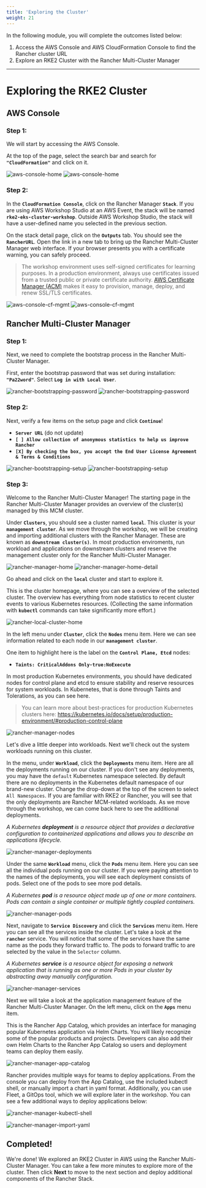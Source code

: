 ```yaml
---
title: 'Exploring the Cluster'
weight: 21
---
```


In the following module, you will complete the outcomes listed below:

1. Access the AWS Console and AWS CloudFormation Console to find the Rancher cluster URL
2. Explore an RKE2 Cluster with the Rancher Multi-Cluster Manager

---

# Exploring the RKE2 Cluster

## AWS Console

### Step 1:

We will start by accessing the AWS Console.

At the top of the page, select the search bar and search for **`"CloudFormation"`** and click on it.

![aws-console-home](/static/images/content/21-aws-home.png)
![aws-console-home](/static/images/content/21-search-cfn.png)

### Step 2:

In the **`CloudFormation Console`**, click on the Rancher Manager **`Stack`**. If you are using AWS Workshop Studio at an AWS Event, the stack will be named **`rke2-eks-cluster-workshop`**. Outside AWS Workshop Studio, the stack will have a user-defined name you selected in the previous section.

On the stack detail page, click on the **`Outputs`** tab. You should see the **`RancherURL`**. Open the link in a new tab to bring up the Rancher Multi-Cluster Manager web interface. If your browser presents you with a certificate warning, you can safely proceed.

> The workshop environment uses self-signed certificates for learning purposes. In a production environment, always use certificates issued from a trusted public or private certificate authority. [AWS Certificate Manager (ACM)](https://aws.amazon.com/certificate-manager/) makes it easy to provision, manage, deploy, and renew SSL/TLS certificates.

![aws-console-cf-mgmt](/static/images/content/21-aws-cf-mgmt.png)
![aws-console-cf-mgmt](/static/images/content/21-aws-cf-mgmt-detail.png)

## Rancher Multi-Cluster Manager

### Step 1:

Next, we need to complete the bootstrap process in the Rancher Multi-Cluster Manager.

First, enter the bootstrap password that was set during installation: **`"Pa22word"`**. Select **`Log in with Local User`**.

![rancher-bootstrapping-password](/static/images/content/21-rancher-bootstrap-pw.png)
![rancher-bootstrapping-password](/static/images/content/21-rancher-bootstrap-pw-detail.png)

### Step 2:

Next, verify a few items on the setup page and click **`Continue`**!

- **`Server URL`** (do not update)
- **`[ ] Allow collection of anonymous statistics to help us improve Rancher`**
- **`[X] By checking the box, you accept the End User License Agreement & Terms & Conditions`**

![rancher-bootstrapping-setup](/static/images/content/21-rancher-bootstrap-setup.png)
![rancher-bootstrapping-setup](/static/images/content/21-rancher-bootstrap-setup-detail.png)

### Step 3:

Welcome to the Rancher Multi-Cluster Manager! The starting page in the Rancher Multi-Cluster Manager provides an overview of the cluster(s) managed by this MCM cluster.

Under **`Clusters`**, you should see a cluster named **`local`**. This cluster is your **`management cluster`**. As we move through the workshop, we will be creating and importing additional clusters with the Rancher Manager. These are known as **`downstream cluster(s)`**. In most production enviroments, run workload and applications on downstream clusters and reserve the management cluster only for the Rancher Multi-Cluster Manager.

![rancher-manager-home](/static/images/content/21-rancher-home.png)
![rancher-manager-home-detail](/static/images/content/21-rancher-home-detail.png)

Go ahead and click on the **`local`** cluster and start to explore it.

This is the cluster homepage, where you can see a overview of the selected cluster. The overview has everything from node statistics to recent cluster events to various Kubernetes resources. (Collecting the same information with **`kubectl`** commands can take significantly more effort.)

![rancher-local-cluster-home](/static/images/content/21-rancher-local-home.png)

In the left menu under **`Cluster`**, click the **`Nodes`** menu item. Here we can see information related to each node in our **`management cluster`**.

One item to highlight here is the label on the **`Control Plane, Etcd`** nodes:

- **`Taints: CriticalAddons Only-true:NoExecute`**

In most production Kubernetes environments, you should have dedicated nodes for control plane and etcd to ensure stability and reserve resources for system workloads. In Kubernetes, that is done through Taints and Tolerations, as you can see here.

> You can learn more about best-practices for production Kubernetes clusters here: https://kubernetes.io/docs/setup/production-environment/#production-control-plane

![rancher-manager-nodes](/static/images/content/21-rancher-nodes.png)

Let's dive a little deeper into workloads. Next we'll check out the system workloads running on this cluster.

In the menu, under **`Workload`**, click the **`Deployments`** menu item. Here are all the deployments running on our cluster. If you don't see any deployments, you may have the `default` Kubernetes namespace selected. By default there are no deployments in the Kubernetes default namespace of our brand-new cluster. Change the drop-down at the top of the screen to select `All Namespaces`. If you are familiar with RKE2 or Rancher, you will see that the only deployments are Rancher MCM-related workloads. As we move through the workshop, we can come back here to see the additional deployments.

_A Kubernetes **deployment** is a resource object that provides a declarative configuration to containerized applications and allows you to describe an applications lifecycle._

![rancher-manager-deployments](/static/images/content/21-rancher-deployments.png)

Under the same **`Workload`** menu, click the **`Pods`** menu item. Here you can see all the individual pods running on our cluster. If you were paying attention to the names of the deployments, you will see each deployment consists of pods. Select one of the pods to see more pod details.

_A Kubernetes **pod** is a resource object made up of one or more containers. Pods can contain a single container or multiple tightly coupled containers._

![rancher-manager-pods](/static/images/content/21-rancher-pods.png)

Next, navigate to **`Service Discovery`** and click the **`Services`** menu item. Here you can see all the services inside the cluster. Let's take a look at the **`rancher`** service. You will notice that some of the services have the same name as the pods they forward traffic to. The pods to forward traffic to are selected by the value in the `Selector` column.

_A Kubernetes **service** is a resource object for exposing a network application that is running as one or more Pods in your cluster by abstracting away manually configuration._

![rancher-manager-services](/static/images/content/21-rancher-services.png)

Next we will take a look at the application management feature of the Rancher Multi-Cluster Manager. On the left menu, click on the **`Apps`** menu item.

This is the Rancher App Catalog, which provides an interface for managing popular Kubernetes application via Helm Charts. You will likely recognize some of the popular products and projects. Developers can also add their own Helm Charts to the Rancher App Catalog so users and deployment teams can deploy them easily.

![rancher-manager-app-catalog](/static/images/content/21-rancher-app-catalog.png)

Rancher provides multiple ways for teams to deploy applications. From the console you can deploy from the App Catalog, use the included kubectl shell, or manually import a chart in yaml format. Additionally, you can use Fleet, a GitOps tool, which we will explore later in the workshop. You can see a few additional ways to deploy applications below:

![rancher-manager-kubectl-shell](/static/images/content/21-rancher-kubectl-shell.png)

![rancher-manager-import-yaml](/static/images/content/21-rancher-import-yaml.png)

## Completed!

We're done! We explored an RKE2 Cluster in AWS using the Rancher Multi-Cluster Manager. You can take a few more minutes to explore more of the cluster. Then click **Next** to move to the next section and deploy additional components of the Rancher Stack.
